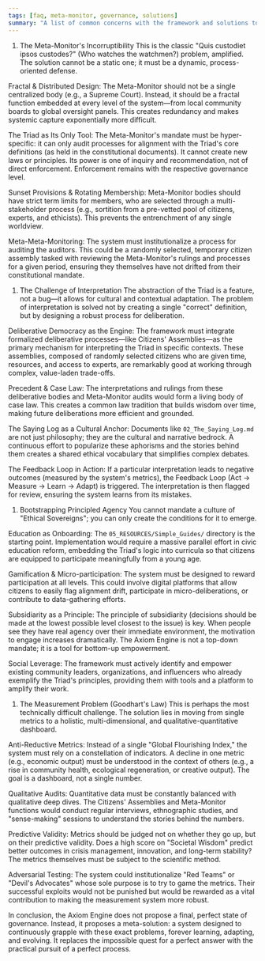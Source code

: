 ```yaml
---
tags: [faq, meta-monitor, governance, solutions]
summary: "A list of common concerns with the framework and solutions to quell the masses."
---
```


1. The Meta-Monitor's Incorruptibility
This is the classic "Quis custodiet ipsos custodes?" (Who watches the watchmen?) problem,
amplified. The solution cannot be a static one; it must be a dynamic, process-oriented defense.

Fractal & Distributed Design: The Meta-Monitor should not be a single centralized body (e.g., a
Supreme Court). Instead, it should be a fractal function embedded at every level of the
system—from local community boards to global oversight panels. This creates redundancy and makes
systemic capture exponentially more difficult.

The Triad as Its Only Tool: The Meta-Monitor's mandate must be hyper-specific: it can only
audit processes for alignment with the Triad's core definitions (as held in the constitutional
documents). It cannot create new laws or principles. Its power is one of inquiry and
recommendation, not of direct enforcement. Enforcement remains with the respective governance
level.

Sunset Provisions & Rotating Membership: Meta-Monitor bodies should have strict term limits for
members, who are selected through a multi-stakeholder process (e.g., sortition from a pre-vetted
pool of citizens, experts, and ethicists). This prevents the entrenchment of any single
worldview.

Meta-Meta-Monitoring: The system must institutionalize a process for auditing the auditors. This
could be a randomly selected, temporary citizen assembly tasked with reviewing the Meta-Monitor's
rulings and processes for a given period, ensuring they themselves have not drifted from their
constitutional mandate.

1. The Challenge of Interpretation
The abstraction of the Triad is a feature, not a bug—it allows for cultural and contextual
adaptation. The problem of interpretation is solved not by creating a single "correct"
definition, but by designing a robust process for deliberation.

Deliberative Democracy as the Engine: The framework must integrate formalized deliberative
processes—like Citizens' Assemblies—as the primary mechanism for interpreting the Triad in
specific contexts. These assemblies, composed of randomly selected citizens who are given time,
resources, and access to experts, are remarkably good at working through complex, value-laden
trade-offs.

Precedent & Case Law: The interpretations and rulings from these deliberative bodies and
Meta-Monitor audits would form a living body of case law. This creates a common law tradition that
builds wisdom over time, making future deliberations more efficient and grounded.

The Saying Log as a Cultural Anchor: Documents like `02_The_Saying_Log.md` are not just
philosophy; they are the cultural and narrative bedrock. A continuous effort to popularize these
aphorisms and the stories behind them creates a shared ethical vocabulary that simplifies complex
debates.

The Feedback Loop in Action: If a particular interpretation leads to negative outcomes (measured by
the system's metrics), the Feedback Loop (Act → Measure → Learn → Adapt) is triggered. The
interpretation is then flagged for review, ensuring the system learns from its mistakes.

1. Bootstrapping Principled Agency
You cannot mandate a culture of "Ethical Sovereigns"; you can only create the conditions for it to emerge.

Education as Onboarding: The `05_RESOURCES/Simple_Guides/` directory is the starting point.
Implementation would require a massive parallel effort in civic education reform, embedding the
Triad's logic into curricula so that citizens are equipped to participate meaningfully from a young
age.

Gamification & Micro-participation: The system must be designed to reward participation at all
levels. This could involve digital platforms that allow citizens to easily flag alignment drift,
participate in micro-deliberations, or contribute to data-gathering efforts.

Subsidiarity as a Principle: The principle of subsidiarity (decisions should be made at the
lowest possible level closest to the issue) is key. When people see they have real agency over
their immediate environment, the motivation to engage increases dramatically. The Axiom Engine is
not a top-down mandate; it is a tool for bottom-up empowerment.

Social Leverage: The framework must actively identify and empower existing community leaders,
organizations, and influencers who already exemplify the Triad's principles, providing them with
tools and a platform to amplify their work.

1. The Measurement Problem (Goodhart's Law)
This is perhaps the most technically difficult challenge. The solution lies in moving from single
metrics to a holistic, multi-dimensional, and qualitative-quantitative dashboard.

Anti-Reductive Metrics: Instead of a single "Global Flourishing Index," the system must rely on a
constellation of indicators. A decline in one metric (e.g., economic output) must be understood
in the context of others (e.g., a rise in community health, ecological regeneration, or creative
output). The goal is a dashboard, not a single number.

Qualitative Audits: Quantitative data must be constantly balanced with qualitative deep dives. The
Citizens' Assemblies and Meta-Monitor functions would conduct regular interviews, ethnographic
studies, and "sense-making" sessions to understand the stories behind the numbers.

Predictive Validity: Metrics should be judged not on whether they go up, but on their predictive
validity. Does a high score on "Societal Wisdom" predict better outcomes in crisis management,
innovation, and long-term stability? The metrics themselves must be subject to the scientific
method.

Adversarial Testing: The system could institutionalize "Red Teams" or "Devil's Advocates" whose
sole purpose is to try to game the metrics. Their successful exploits would not be punished but
would be rewarded as a vital contribution to making the measurement system more robust.

In conclusion, the Axiom Engine does not propose a final, perfect state of governance. Instead,
it proposes a meta-solution: a system designed to continuously grapple with these exact problems,
forever learning, adapting, and evolving. It replaces the impossible quest for a perfect answer
with the practical pursuit of a perfect process.
